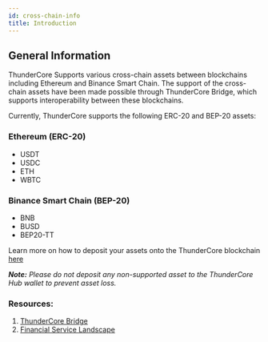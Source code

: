 ```yaml
---
id: cross-chain-info
title: Introduction
---
```


## General Information
ThunderCore Supports various cross-chain assets between blockchains including Ethereum and Binance Smart Chain. The support of the cross-chain assets have been made possible through ThunderCore Bridge, which supports interoperability between these blockchains.

Currently, ThunderCore supports the following ERC-20 and BEP-20 assets:
 
### Ethereum (ERC-20)
* USDT
* USDC
* ETH
* WBTC

### Binance Smart Chain (BEP-20)
* BNB
* BUSD
* BEP20-TT
	
Learn more on how to deposit your assets onto the ThunderCore blockchain [here](https://support-center.thundercore.com/docs/financial-service-landscape/)

_**Note:** Please do not deposit any non-supported asset to the ThunderCore Hub wallet to prevent asset loss._

### Resources:
1. [ThunderCore Bridge](https://bridge.thundercore.com/)
2. [Financial Service Landscape](https://support-center.thundercore.com/docs/financial-service-landscape/)

